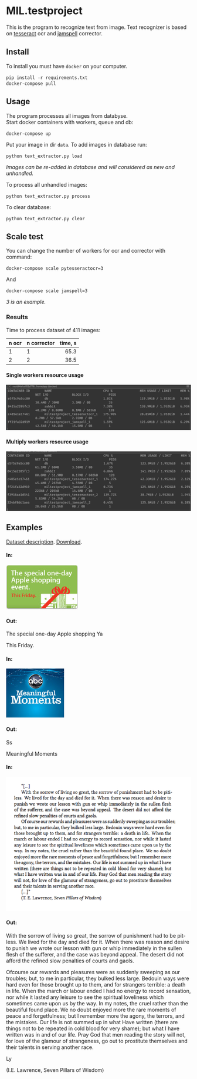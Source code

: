 # MIL.testproject

This is the program to recognize text from image.
Text recognizer is based on [tesseract](https://github.com/tesseract-ocr/tesseract) ocr and [jamspell](https://github.com/bakwc/JamSpell) corrector.  

## Install

To install you must have `docker` on your computer.  

```
pip install -r requirements.txt
docker-compose pull
```

## Usage
The program processes all images from databyse.  
Start docker containers with workers, queue and db:
```
docker-compose up
```

Put your image in dir `data`. To add images in database run:
```
python text_extractor.py load
```
*Images can be re-added in database and will considered as new and unhandled.*


To process all unhandled images:
```
python text_extractor.py process
```

To clear database:
```
python text_extractor.py clear
```

## Scale test

You can change the number of workers for ocr and corrector with command:
```
docker-compose scale pytesseractocr=3
```

And
```
docker-compose scale jamspell=3
```

*3 is an example.*

### Results
Time to process dataset of 411 images:

| n ocr | n corrector | time, s |
|-------|-------------|--------:|
|  1    |     1       |    65.3 |
|  2    |     2       |    36.5 |

#### Single workers resource usage
![](report_images/single_workers.png)

#### Multiply workers resource usage
![](report_images/multiply_workers.png) 


## Examples
[Dataset description](https://rrc.cvc.uab.es/?ch=1). 
[Download](https://rrc.cvc.uab.es/downloads/Challenge1_Training_Task12_Images.zip). 

#### In:
![](report_images/img_7.png) 
#### Out: 
The special one-day
Apple shopping
Ya

This Friday.

#### In:
![](report_images/img_66.png) 

#### Out: 
Ss

Meaningful
Moments

#### In:
![](report_images/img.png)    

#### Out: 
With the sorrow of living so great, the sorrow of punishment had to be pit-
less. We lived for the day and died for it. When there was reason and desire to
punish we wrote our lesson with gun or whip immediately in the sullen flesh
of the sufferer, and the case was beyond appeal. The desert did not afford the
refined slow penalties of courts and gaols.

Ofcourse our rewards and pleasures were as suddenly sweeping as our troubles;
but, to me in particular, they bulked less large. Bedouin ways were hard even for
those brought up to them, and for strangers terrible: a death in life. When the
march or labour ended I had no energy to record sensation, nor while it lasted
any leisure to see the spiritual loveliness which sometimes came upon us by the
way. In my notes, the cruel rather than the beautiful found place. We no doubt
enjoyed more the rare moments of peace and forgetfulness; but I remember more
the agony, the terrors, and the mistakes. Our life is not summed up in what Have
written (there are things not to be repeated in cold blood for very shame); but
what I have written was in and of our life. Pray God that men reading the story
will not, for love of the glamour of strangeness, go out to prostitute themselves
and their talents in serving another race.

Ly

(I.E. Lawrence, Seven Pillars of Wisdom)
